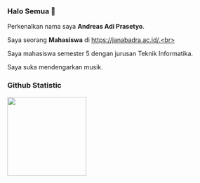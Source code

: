 ### Halo Semua 👋

Perkenalkan nama saya **Andreas Adi Prasetyo**.<br>

Saya seorang **Mahasiswa** di https://janabadra.ac.id/.<br>

Saya mahasiswa semester 5 dengan jurusan Teknik Informatika.<br>

Saya suka mendengarkan musik.<br>

### Github Statistic
<p align="left">
<a href="https://github.com/andreass7">
  <img height="180em" src="https://github-readme-stats-eight-theta.vercel.app/api?username=penuliscode&show_icons=true&theme=algolia&include_all_commits=true&count_private=true"/>

</a>
</p>
